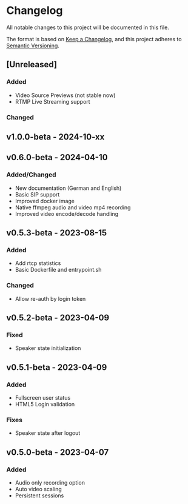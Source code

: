 # Changelog

All notable changes to this project will be documented in this file.

The format is based on [Keep a Changelog](https://keepachangelog.com/en/1.0.0/),
and this project adheres to [Semantic Versioning](https://semver.org/spec/v2.0.0.html).

## [Unreleased]

### Added

- Video Source Previews (not stable now)
- RTMP Live Streaming support

### Changed

## v1.0.0-beta - 2024-10-xx

## v0.6.0-beta - 2024-04-10

### Added/Changed

- New documentation (German and English)
- Basic SIP support
- Improved docker image
- Native ffmpeg audio and video mp4 recording
- Improved video encode/decode handling

## v0.5.3-beta - 2023-08-15

### Added

- Add rtcp statistics
- Basic Dockerfile and entrypoint.sh

### Changed

- Allow re-auth by login token

## v0.5.2-beta - 2023-04-09

### Fixed

- Speaker state initialization

## v0.5.1-beta - 2023-04-09

### Added

- Fullscreen user status
- HTML5 Login validation

### Fixes

- Speaker state after logout

## v0.5.0-beta - 2023-04-07

### Added

- Audio only recording option
- Auto video scaling
- Persistent sessions




